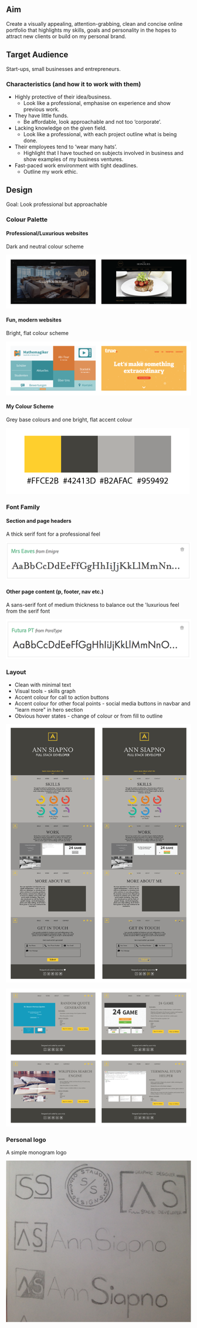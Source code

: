 ## Aim

Create a visually appealing, attention-grabbing, clean and concise online portfolio that highlights my skills, goals and personality in the hopes to attract new clients or build on my personal brand. 

## Target Audience

Start-ups, small businesses and entrepreneurs. 

### Characteristics (and how it to work with them)

* Highly protective of their idea/business.
    *  Look like a professional, emphasise on experience and show previous work.
* They have little funds.
    *  Be affordable, look approachable and not too ‘corporate’. 
* Lacking knowledge on the given field.
    * Look like a professional, with each project outline what is being done.
* Their employees tend to ‘wear many hats’.
    * Highlight that I have touched on subjects involved in business and show examples of my business ventures.
* Fast-paced work environment with tight deadlines.
    * Outline my work ethic.

## Design

Goal: Look professional but approachable

### Colour Palette

#### Professional/Luxurious websites

Dark and neutral colour scheme

![alt](sources/luxury-websites.png)

#### Fun, modern websites

Bright, flat colour scheme

![alt](sources/startup-websites.png)

#### My Colour Scheme

Grey base colours and one bright, flat accent colour

![alt](sources/colour-palette.png)

### Font Family

#### Section and page headers

A thick serif font for a professional feel

![alt](sources/mrs-eaves-font.png)

#### Other page content (p, footer, nav etc.)

A sans-serif font of medium thickness to balance out the 'luxurious feel from the serif font

![alt](sources/futura-font.png)

### Layout

* Clean with minimal text
* Visual tools - skills graph
* Accent colour for call to action buttons
* Accent colour for other focal points - social media buttons in navbar and "learn more" in hero section
* Obvious hover states - change of colour or from fill to outline

![alt](sources/mock-up-home.png)

![alt](sources/project-views.png)

### Personal logo

A simple monogram logo

![alt](sources/logo-design.JPG)



